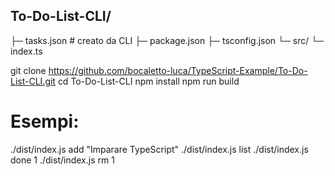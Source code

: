 ## To-Do-List-CLI/

├─ tasks.json        # creato da CLI
├─ package.json
├─ tsconfig.json
└─ src/
   └─ index.ts

git clone https://github.com/bocaletto-luca/TypeScript-Example/To-Do-List-CLI.git
cd To-Do-List-CLI
npm install
npm run build
# Esempi:
./dist/index.js add "Imparare TypeScript"
./dist/index.js list
./dist/index.js done 1
./dist/index.js rm 1
